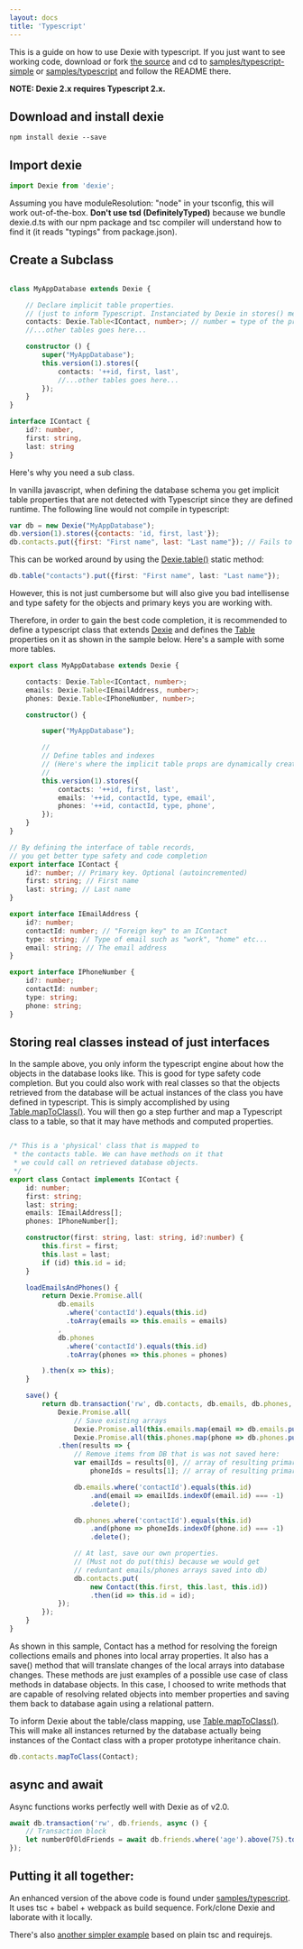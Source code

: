 ```yaml
---
layout: docs
title: 'Typescript'
---
```

This is a guide on how to use Dexie with typescript. If you just want to see working code, download or fork [the source](https://github.com/dfahlander/Dexie.js/archive/v1.3.2.zip) and cd to [samples/typescript-simple](https://github.com/dfahlander/Dexie.js/tree/master/samples/typescript-simple) or [samples/typescript](https://github.com/dfahlander/Dexie.js/tree/master/samples/typescript) and follow the README there.

**NOTE: Dexie 2.x requires Typescript 2.x.**

## Download and install dexie

```
npm install dexie --save
```

## Import dexie
```typescript
import Dexie from 'dexie';
```
Assuming you have moduleResolution: "node" in your tsconfig, this will work out-of-the-box. **Don't use tsd (DefinitelyTyped)** because we bundle dexie.d.ts with our npm package and tsc compiler will understand how to find it (it reads "typings" from package.json).

## Create a Subclass

```typescript

class MyAppDatabase extends Dexie {

    // Declare implicit table properties.
    // (just to inform Typescript. Instanciated by Dexie in stores() method)
    contacts: Dexie.Table<IContact, number>; // number = type of the primkey
    //...other tables goes here...

    constructor () {
        super("MyAppDatabase");
        this.version(1).stores({
            contacts: '++id, first, last',
            //...other tables goes here...
        });
    }
}

interface IContact {
    id?: number,
    first: string,
    last: string
}

```
Here's why you need a sub class.

In vanilla javascript, when defining the database schema you get implicit table properties that are not detected with Typescript since they are defined runtime. The following line would not compile in typescript:

```javascript
var db = new Dexie("MyAppDatabase");
db.version(1).stores({contacts: 'id, first, last'});
db.contacts.put({first: "First name", last: "Last name"}); // Fails to compile
```
This can be worked around by using the [Dexie.table()](Dexie.table()) static method:
```typescript
db.table("contacts").put({first: "First name", last: "Last name"});
```
However, this is not just cumbersome but will also give you bad intellisense and type safety for the objects and primary keys you are working with.

Therefore, in order to gain the best code completion, it is recommended to define a typescript class that extends [Dexie](Dexie) and defines the [Table](Table) properties on it as shown in the sample below. Here's a sample with some more tables.

```typescript
export class MyAppDatabase extends Dexie {

	contacts: Dexie.Table<IContact, number>;
	emails: Dexie.Table<IEmailAddress, number>;
	phones: Dexie.Table<IPhoneNumber, number>;

	constructor() {

		super("MyAppDatabase");

		//
		// Define tables and indexes
		// (Here's where the implicit table props are dynamically created)
		//
		this.version(1).stores({
			contacts: '++id, first, last',
			emails: '++id, contactId, type, email',
			phones: '++id, contactId, type, phone',
		});
	}
}

// By defining the interface of table records,
// you get better type safety and code completion
export interface IContact {
	id?: number; // Primary key. Optional (autoincremented)
	first: string; // First name
	last: string; // Last name
}

export interface IEmailAddress {
	id?: number;
	contactId: number; // "Foreign key" to an IContact
	type: string; // Type of email such as "work", "home" etc...
	email: string; // The email address
}

export interface IPhoneNumber {
	id?: number;
	contactId: number;
	type: string;
	phone: string;
}
```

## Storing real classes instead of just interfaces
In the sample above, you only inform the typescript engine about how the objects in the database looks like. This is good for type safety code completion. But you could also work with real classes so that the objects retrieved from the database will be actual instances of the class you have defined in typescript. This is simply accomplished by using [Table.mapToClass()](Table.mapToClass()). You will then go a step further and map a Typescript class to a table, so that it may have methods and computed properties.

```typescript

/* This is a 'physical' class that is mapped to
 * the contacts table. We can have methods on it that
 * we could call on retrieved database objects.
 */
export class Contact implements IContact {
	id: number;
	first: string;
	last: string;
	emails: IEmailAddress[];
	phones: IPhoneNumber[];

	constructor(first: string, last: string, id?:number) {
		this.first = first;
		this.last = last;
		if (id) this.id = id;
	}

	loadEmailsAndPhones() {
		return Dexie.Promise.all(
			db.emails
			  .where('contactId').equals(this.id)
			  .toArray(emails => this.emails = emails)
			,
			db.phones
			  .where('contactId').equals(this.id)
			  .toArray(phones => this.phones = phones)

		).then(x => this);
	}

	save() {
		return db.transaction('rw', db.contacts, db.emails, db.phones, () => {
			Dexie.Promise.all(
				// Save existing arrays
				Dexie.Promise.all(this.emails.map(email => db.emails.put(email))),
				Dexie.Promise.all(this.phones.map(phone => db.phones.put(phone))))
			.then(results => {
				// Remove items from DB that is was not saved here:
				var emailIds = results[0], // array of resulting primary keys
					phoneIds = results[1]; // array of resulting primary keys

				db.emails.where('contactId').equals(this.id)
					.and(email => emailIds.indexOf(email.id) === -1)
					.delete();

				db.phones.where('contactId').equals(this.id)
					.and(phone => phoneIds.indexOf(phone.id) === -1)
					.delete();

				// At last, save our own properties.
				// (Must not do put(this) because we would get
				// reduntant emails/phones arrays saved into db)
				db.contacts.put(
					new Contact(this.first, this.last, this.id))
					.then(id => this.id = id);
			});
		});
	}
}

```
As shown in this sample, Contact has a method for resolving the foreign collections emails and phones into local array properties. It also has a save() method that will translate changes of the local arrays into database changes. These methods are just examples of a possible use case of class methods in database objects. In this case, I choosed to write methods that are capable of resolving related objects into member properties and saving them back to database again using a relational pattern.

To inform Dexie about the table/class mapping, use [Table.mapToClass()](Table.mapToClass()). This will make all instances returned by the database actually being instances of the Contact class with a proper prototype inheritance chain.

```typescript
db.contacts.mapToClass(Contact);
```

## async and await
Async functions works perfectly well with Dexie as of v2.0.

```javascript
await db.transaction('rw', db.friends, async () {
	// Transaction block
	let numberOfOldFriends = await db.friends.where('age').above(75).toArray();
});
```

## Putting it all together:
An enhanced version of the above code is found under [samples/typescript](https://github.com/dfahlander/Dexie.js/tree/master/samples/typescript). It uses tsc + babel + webpack as build sequence. Fork/clone Dexie and laborate with it locally.

There's also [another simpler example](https://github.com/dfahlander/Dexie.js/tree/master/samples/typescript-simple) based on plain tsc and requirejs.

